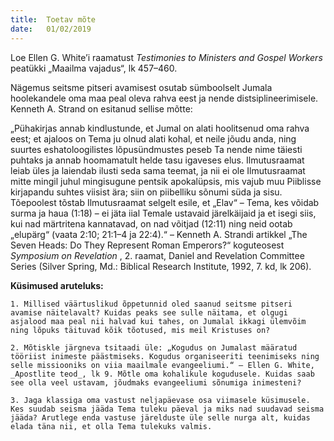 ```yaml
---
title:  Toetav mõte
date:   01/02/2019
---
```


Loe Ellen G. White’i raamatust _Testimonies to Ministers and Gospel Workers_ peatükki „Maailma vajadus“, lk 457–460.

Nägemus seitsme pitseri avamisest osutab sümboolselt Jumala hoolekandele oma maa peal oleva rahva eest ja nende distsiplineerimisele. Kenneth A. Strand on esitanud sellise mõtte:

„Pühakirjas annab kindlustunde, et Jumal on alati hoolitsenud oma rahva eest; et ajaloos on Tema ju olnud alati kohal, et neile jõudu anda, ning suurtes eshatoloogilistes lõpusündmustes peseb Ta nende nime täiesti puhtaks ja annab hoomamatult helde tasu igaveses elus. Ilmutusraamat leiab üles ja laiendab ilusti seda sama teemat, ja nii ei ole Ilmutusraamat mitte mingil juhul mingisugune pentsik apokalüpsis, mis vajub muu Piiblisse kirjapandu suhtes viisist ära; siin on piibelliku sõnumi süda ja sisu. Tõepoolest tõstab Ilmutusraamat selgelt esile, et „Elav“ – Tema, kes võidab surma ja haua (1:18) – ei jäta iial Temale ustavaid järelkäijaid ja et isegi siis, kui nad märtritena kannatavad, on nad võitjad (12:11) ning neid ootab „elupärg“ (vaata 2:10; 21:1–4 ja 22:4).“ – Kenneth A. Strandi artikkel „The Seven Heads: Do They Represent Roman Emperors?“ koguteosest _Symposium on Revelation_ , 2. raamat, Daniel and Revelation Committee Series (Silver Spring, Md.: Biblical Research Institute, 1992, 7. kd, lk 206).

**Küsimused aruteluks:**

`1. Millised väärtuslikud õppetunnid oled saanud seitsme pitseri avamise näitelavalt? Kuidas peaks see sulle näitama, et olgugi asjalood maa peal nii halvad kui tahes, on Jumalal ikkagi ülemvõim ning lõpuks täituvad kõik tõotused, mis meil Kristuses on?`

`2. Mõtiskle järgneva tsitaadi üle: „Kogudus on Jumalast määratud tööriist inimeste päästmiseks. Kogudus organiseeriti teenimiseks ning selle missiooniks on viia maailmale evangeeliumi.“ – Ellen G. White, _Apostlite teod_, lk 9. Mõtle oma kohalikule kogudusele. Kuidas saab see olla veel ustavam, jõudmaks evangeeliumi sõnumiga inimesteni?`

`3. Jaga klassiga oma vastust neljapäevase osa viimasele küsimusele. Kes suudab seisma jääda Tema tuleku päeval ja miks nad suudavad seisma jääda? Arutlege enda vastuse järelduste üle selle nurga alt, kuidas elada täna nii, et olla Tema tulekuks valmis.`